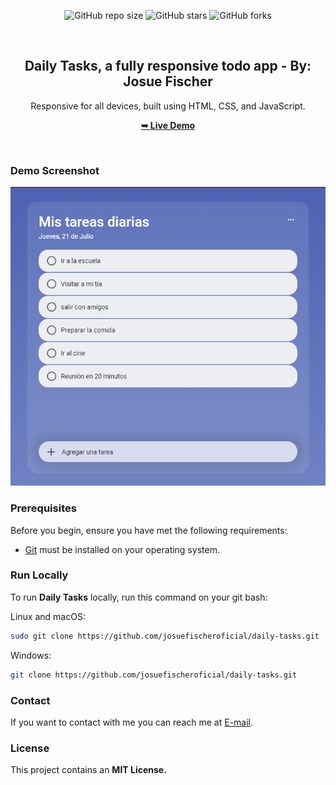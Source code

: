 <div align="center">
  
  ![GitHub repo size](https://img.shields.io/github/repo-size/josuefischeroficial/daily-tasks)
  ![GitHub stars](https://img.shields.io/github/stars/josuefischeroficial/daily-tasks?style=social)
  ![GitHub forks](https://img.shields.io/github/forks/josuefischeroficial/daily-tasks?style=social)
  
  <br />

  <h2 align="center">Daily Tasks, a fully responsive todo app - By: Josue Fischer</h2>

  Responsive for all devices, built using HTML, CSS, and JavaScript.

  <a href="https://josuefischeroficial.github.io/daily-tasks/"><strong>➥ Live Demo</strong></a>

</div>

<br />
  
### Demo Screenshot

![Portfolio Desktop Demo](./preview.png "Desktop Demo")

### Prerequisites

Before you begin, ensure you have met the following requirements:

* [Git](https://git-scm.com/downloads "Download Git") must be installed on your operating system.

### Run Locally

To run **Daily Tasks** locally, run this command on your git bash:

Linux and macOS:

```bash
sudo git clone https://github.com/josuefischeroficial/daily-tasks.git
```

Windows:

```bash
git clone https://github.com/josuefischeroficial/daily-tasks.git
```

### Contact

If you want to contact with me you can reach me at [E-mail](mailto:josuefischercraft@gmail.com).

### License

This project contains an **MIT License.**
